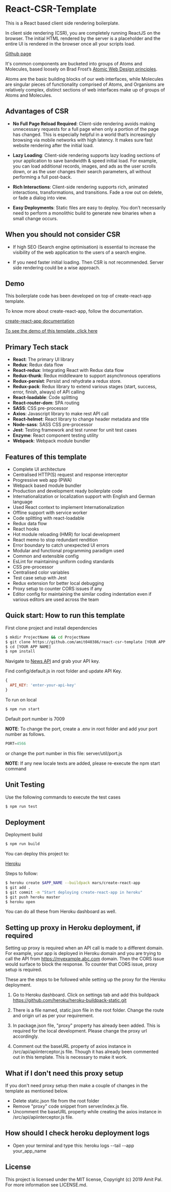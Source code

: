 # React-CSR-Template

This is a React based client side rendering boilerplate.

In client side rendering (CSR), you are completely running ReactJS on the browser. The initial HTML rendered by the server is a placeholder and the entire UI is rendered in the browser once all your scripts load.

[Github page](https://amit040386.github.io/react-csr-template/)

It's common components are bucketed into groups of Atoms and Molecules, based loosely on Brad Frost’s [Atomic Web Design principles](https://bradfrost.com/blog/post/atomic-web-design/).

Atoms are the basic building blocks of our web interfaces, while Molecules are singular pieces of functionality comprised of Atoms, and Organisms are relatively complex, distinct sections of web interfaces make up of groups of Atoms and Molecules.

## Advantages of CSR

- **No Full Page Reload Required**: Client-side rendering avoids making unnecessary requests for a full page when only a portion of the page has changed. This is especially helpful in a world that’s increasingly browsing via mobile networks with high latency. It makes sure fast website rendering after the initial load.

- **Lazy Loading**: Client-side rendering supports lazy loading sections of your application to save bandwidth & speed initial load. For example, you can load additional records, images, and ads as the user scrolls down, or as the user changes their search parameters, all without performing a full post-back.

- **Rich Interactions**: Client-side rendering supports rich, animated interactions, transformations, and transitions. Fade a row out on delete, or fade a dialog into view.

- **Easy Deployments**: Static files are easy to deploy. You don’t necessarily need to perform a monolithic build to generate new binaries when a small change occurs.

## When you should not consider CSR

- If high SEO (Search engine optimisation) is essential to increase the visibility of the web application to the users of a search engine.

- If you need faster initial loading. Then CSR is not recommended. Server side rendering could be a wise approach.

## Demo

This boilerplate code has been developed on top of create-react-app template.

To know more about create-react-app, follow the documentation.

[create-react-app documentation](https://github.com/facebook/create-react-app#readme)

[To see the demo of this template, click here](https://react-csr-template.herokuapp.com)

## Primary Tech stack

- **React**: The primary UI library
- **Redux**: Redux data flow
- **React-redux**: Integrating React with Redux data flow
- **Redux-thunk**: Redux middleware to support asynchronous operations
- **Redux-persist**: Persist and rehydrate a redux store.
- **Redux-pack**: Redux library to extend various stages (start, success, error, finish, always) of API calling
- **React-loadable**: Code splitting
- **React-router-dom**: SPA routing
- **SASS**: CSS pre-processor
- **Axios**: Javascript library to make rest API call
- **React-helmet**: React library to change header metadata and title
- **Node-sass**: SASS CSS pre-processor
- **Jest**: Testing framework and test runner for unit test cases
- **Enzyme**: React component testing utility
- **Webpack**: Webpack module bundler

## Features of this template

- Complete UI architecture
- Centralised HTTP(S) request and response interceptor
- Progressive web app (PWA)
- Webpack based module bundler
- Production and development ready boilerplate code
- Internationalization or localization support with English and German language
- Used React context to implement Internationalization
- Offline support with service worker
- Code splitting with react-loadable
- Redux data flow
- React hooks
- Hot module reloading (HMR) for local development
- React memo to stop redundant rendition
- Error boundary to catch unexpected UI errors
- Modular and functional programming paradigm used
- Common and extensible config
- EsLint for maintaining uniform coding standards
- CSS pre-processor
- Centralised color variables
- Test case setup with Jest
- Redux extension for better local debugging
- Proxy setup to counter CORS issues if any
- Editor config for maintaining the similar coding indentation even if various editors are used across the team

## Quick start: How to run this template

First clone project and install dependencies

```sh
$ mkdir ProjectName && cd ProjectName
$ git clone https://github.com/amit040386/react-csr-template [YOUR APP NAME]
$ cd [YOUR APP NAME]
$ npm install
```

Navigate to [News API](https://newsapi.org/) and grab your API key.

Find config/default.js in root folder and update API Key.

```javascript
{
  API_KEY: 'enter-your-api-key'
}
```

To run on local

```sh
$ npm run start
```
Default port number is 7009

**NOTE**: To change the port, create a .env in root folder and add your port number as follows.

```javascript
PORT=4566
```

or change the port number in this file: server/util/port.js

**NOTE**: If any new locale texts are added, please re-execute the npm start command

## Unit Testing

Use the following commands to execute the test cases

```sh
$ npm run test
```

## Deployment

Deployment build

```sh
$ npm run build
```

You can deploy this project to:

[Heroku](https://www.heroku.com/)

Steps to follow:

```sh
$ heroku create $APP_NAME --buildpack mars/create-react-app
$ git add .
$ git commit -m "Start deploying create-react-app in heroku"
$ git push heroku master
$ heroku open
```

You can do all these from Heroku dashboard as well.

## Setting up proxy in Heroku deployment, if required

Setting up proxy is required when an API call is made to a different domain. For example, your app is deployed in Heroku domain and you are trying to call the API from https://myexample.abc.com domain. Then the CORS issue would surface to block the response. To counter that CORS issue, proxy setup is required.

These are the steps to be followed while setting up the proxy for the Heroku deployment.

1. Go to Heroku dashboard. Click on settings tab and add this buildpack https://github.com/heroku/heroku-buildpack-static.git

2. There is a file named, static.json file in the root folder. Change the route and origin url as per your requirement.

3. In package.json file, "proxy" property has already been added. This is required for the local development. Please change the proxy url accordingly.

4. Comment out the baseURL property of axios instance in /src/api/apiinterceptor.js file. Though it has already been commented out in this template. This is necessary to make it work.

## What if I don't need this proxy setup

If you don't need proxy setup then make a couple of changes in the template as mentioned below.

- Delete static.json file from the root folder
- Remove "proxy" code snippet from server/index.js file.
- Uncomment the baseURL property while creating the axios instance in /src/api/apiinterceptor.js file.

## How should I check heroku deployment logs

- Open your terminal and type this: heroku logs --tail --app your_app_name

## License

This project is licensed under the MIT license, Copyright (c) 2019 Amit Pal. For more information see LICENSE.md.
